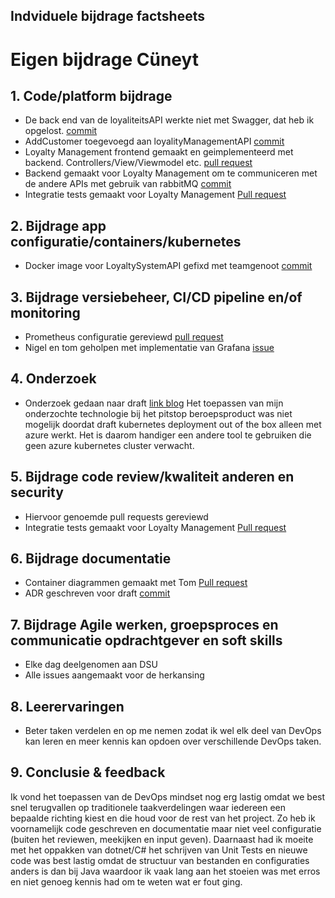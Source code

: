 

## Indviduele bijdrage factsheets

# Eigen bijdrage Cüneyt

## 1. Code/platform bijdrage

- De back end van de loyaliteitsAPI werkte niet met Swagger, dat heb ik opgelost. [commit](https://github.com/hanaim-devops/pitstop-groep-d/commit/88d4dff6e6e4ce8ea4552496af507b9871fabdd4) 
- AddCustomer toegevoegd aan loyalityManagementAPI [commit](https://github.com/hanaim-devops/pitstop-groep-d/commit/88d4dff6e6e4ce8ea4552496af507b9871fabdd4) 
- Loyalty Management frontend gemaakt en geimplementeerd met backend. Controllers/View/Viewmodel etc. [pull request](https://github.com/hanaim-devops/pitstop-groep-d/commit/b6737fc12dad2427f4377f0e8a3cad797924b046)
- Backend gemaakt voor Loyalty Management om te communiceren met de andere APIs met gebruik van rabbitMQ [commit](https://github.com/hanaim-devops/pitstop-groep-d/compare/main...feature/loyaltyDbConnection)
- Integratie tests gemaakt voor Loyalty Management [Pull request](https://github.com/hanaim-devops/pitstop-groep-d/pull/60)
 
## 2. Bijdrage app configuratie/containers/kubernetes
- Docker image voor LoyaltySystemAPI gefixd met teamgenoot [commit](https://github.com/hanaim-devops/pitstop-groep-d/commit/582a026231a8409d1e5eefd606f223c8bc6143b9)

## 3. Bijdrage versiebeheer, CI/CD pipeline en/of monitoring
- Prometheus configuratie gereviewd [pull request](https://github.com/hanaim-devops/pitstop-groep-d/pull/39)
- Nigel en tom geholpen met implementatie van Grafana [issue](https://github.com/hanaim-devops/pitstop-groep-d/issues/28)
## 4. Onderzoek
- Onderzoek gedaan naar draft [link blog](https://github.com/hanaim-devops/pitstop-groep-d/issues/28)
Het toepassen van mijn onderzochte technologie bij het pitstop beroepsproduct was niet mogelijk doordat draft kubernetes deployment out of the box alleen met azure werkt. Het is daarom handiger een andere tool te gebruiken die geen azure kubernetes cluster verwacht.

## 5. Bijdrage code review/kwaliteit anderen en security
- Hiervoor genoemde pull requests gereviewd
- Integratie tests gemaakt voor Loyalty Management [Pull request](https://github.com/hanaim-devops/pitstop-groep-d/pull/60)

## 6. Bijdrage documentatie
 - Container diagrammen gemaakt met Tom [Pull request](https://github.com/hanaim-devops/pitstop-groep-d/pull/34)
 - ADR geschreven voor draft [commit](https://github.com/hanaim-devops/pitstop-groep-d/commit/925c44142632a0368c247bcecdaf30d8bd7c358a)
   
## 7. Bijdrage Agile werken, groepsproces en communicatie opdrachtgever en soft skills
- Elke dag deelgenomen aan DSU
- Alle issues aangemaakt voor de herkansing

## 8. Leerervaringen
- Beter taken verdelen en op me nemen zodat ik wel elk deel van DevOps kan leren en meer kennis kan opdoen over verschillende DevOps taken.
## 9. Conclusie & feedback
Ik vond het toepassen van de DevOps mindset nog erg lastig omdat we best snel terugvallen op traditionele taakverdelingen waar iedereen een bepaalde richting kiest en die houd voor de rest van het project. Zo heb ik voornamelijk code geschreven en documentatie maar niet veel configuratie (buiten het reviewen, meekijken en input geven). Daarnaast had ik moeite met het oppakken van dotnet/C# het schrijven van Unit Tests en nieuwe code was best lastig omdat de structuur van bestanden en configuraties anders is dan bij Java waardoor ik vaak lang aan het stoeien was met erros en niet genoeg kennis had om te weten wat er fout ging.

